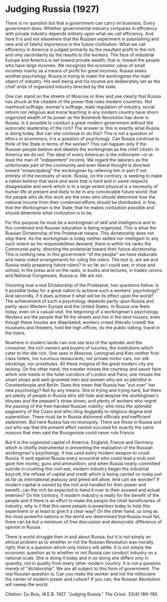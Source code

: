 <!--
title:   Judging Russia
author:  Du Bois, W.E.B.
journal: The Crisis
year:    1927
volume:  33
issue:   4
pages:   189-190
-->
# Judging Russia (1927)

There is no question but that a government can carry on business. Every government does. Whether governmental industry compares in efficiency with private industry depends entirely upon what we call efficiency. And here it is and not elsewhere that the Russian experiment is astonishing and new and of fateful importance to the future civilization. What we call efficiency in America is judged primarily by the resultant profit to the rich and only secondarily by the results to the workers. The face of industrial Europe and America is set toward private wealth; that is, toward the people who have large incomes. We recognize the economic value of small incomes mainly as a means of profit for great incomes. Russia seeks another psychology. Russia is trying to make the workingman the main object of industry. His well-being and his income are deliberately set as the chief ends of organized industry directed by the state.

One can stand on the streets of Moscow or Kiev and see clearly that Russia has struck at the citadels of the power that  rules modern countries. Not manhood suffrage, woman's suffrage, state regulation of industry, social reform nor religious and moral teaching in any modern country have shorn organized wealth of its power as the Bolshevik Revolution has done in Russia. Is it possible to conduct a great modern government without the autocratic leadership of the rich? The answer is: this is exactly what Russia is doing today. But can she continue to do this? This is not a question of ethics or economics; it is a question of psychology. Can Russia continue to think of the State in terms of the worker? This can happen only if the Russian people believe and idealize the workingman as the chief citizen. In America we do not. The ideal of every American is the millionaire—or at least the man of "indepentent" income. We regard the laborers as the unfortunate part of the community and even liberal thought is directed toward "emancipating" the workingman by relieving him in part if not entirely of the necessity of work. Russia, on the contrary, is seeking to make a nation believe that work and work that is hard and in some respects disagreeable and work which is to a large extent physical is a necessity of human life at present and likely to be in any conceivable future world; that the people who do this work are the ones who should determine how the national income from their combined efforts should be distributed; in fine, that the Workingman is the State; that he makes civilization possible and should determine what civilization is to be.

For this purpose he must be a workingman of skill and intelligence and to this combined end Russian education is being organized. This is what the Russian Dictatorship of the Proletariat means. This dictatorship does not stop there. As the workingman is today neither skilled nor intelligent to any such extent as his responsibilities demand, there is within his ranks the Communist party, directing the proletariat toward their future dictatorship. This is nothing new. In this government "of the people" we have elaborate and many-sided arrangements for ruling the rulers. The test is, are we and Russia really preparing future rulers? In so far as I could see, in shop and school, in the press and on the radio, in books and lectures, in trades unions and National Congresses, Russia is. We are not.

Visioning now a real Dictatorship of the Proletariat, two questions follow. Is it possible today for a great nation to achieve such a workers' psychology? And secondly, if it does achieve it what will be its effect upon the world? The achievement of such a psychology depends partly upon Russia and partly upon Western Europe and the United States. In Russia one feels today, even on a casual visit, the beginning of a workingman's psychology. Workers are the people that fill the streets and live in the best houses, even though these houses are dilapidated; workers crowd (literally crowd) the museums and theaters, hold the high offices, do the public talking, travel in the trains.

Nowhere in modern lands can one see less of the spender and the consumer, the rich owners and buyers of luxuries, the institutions which cater to the idle rich. One sees in Moscow, Leningrad and Kiev neither first-class hotels, nor luxurious restaurants, nor private motor cars, nor silk stockings, nor prostitutes. All these insignia of the great modern city are lacking. On the other hand, the traveler misses the courtesy and savoir faire which one meets in the hotel corridors of London and Paris; one misses the smart shops and well-groomed men and women who are so plentiful in Constantinople and Berlin. Does this mean that Russia has "put over" her new psychology? Not by any means. She is trying and trying hard, but there are plenty of people in Russia who still hate and despise the workingman's blouses and the peasant's straw shoes; and plenty of workers who regret the passing of the free-handed Russian nobility; who miss the splendid pageantry of the Czars and who cling doggedly to religious dogma and superstition. There must be in Russia dishonest officials and inefficient statesmen. But here Russia has no monopoly. There are those in Russia and out who say that the present effort cannot succeed for exactly the same reasons that men said the Bourgeoisie could never rule France.

But it is the organized capital of America, England, France and Germany which is chiefly instrumental in preventing the realization of the Russian workingman's psychology. It has used every modern weapon to crush Russia. It sent against Russia every scoundrel who could lead a mob and gave him money, guns and ammunition; and when Russia nearly committed suicide in crushing this civil war, modern industry began the industrial boycott, the refusal of capital and credit which is being carried on today just as far as international jealousy and greed will allow. And can we wonder? If modern capital is owned by the rich and handled for their power and benefit, can the rich be expected to hand it over to their avowed and actual enemies? On the contrary, if modern industry is really for the benefit of the people and if there is an effort to make the people the chief beneficiaries of industry, why is it that this same people is powerless today to help this experiment or at least to give it a clear way? On the other hand, so long as the most powerful nations in the world are determined that Russia must fail, there can be but a minimum of free discussion and democratic difference of opinion in Russia.

There is world struggle then in and about Russia; but it is not simply an ethical problem as to whether or not the Russian Revolution was morally right; that is a question which only history will settle. It is not simply the economic question as to whether or not Russia can conduct industry on a national scale. She is doing it today and in so doing she differs only in quantity, not in quality from every other modern country. It is not a question merely of "dictatorship". We are all subject to this form of government. The real Russian question is: Can you make the worker and not the millionaire the center of modern power and culture? If you can, the Russian Revolution will sweep the world.

*Citation:* Du Bois, W.E.B. 1927. "Judging Russia." *The Crisis*. 33(4):189&ndash;190.